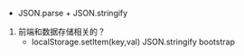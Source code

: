 - JSON.parse + JSON.stringify
1. 前端和数据存储相关的？
    - localStorage.setItem(key,val)  JSON.stringify
      bootstrap  